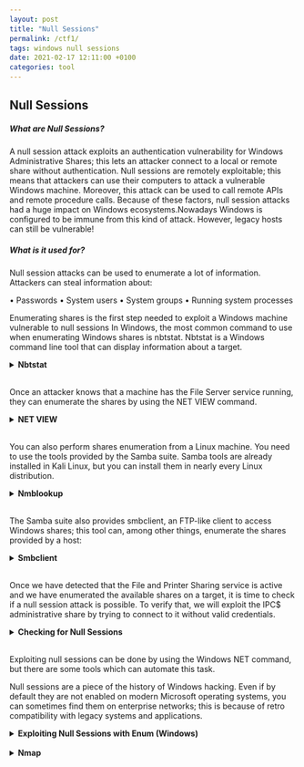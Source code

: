 ```yaml
---
layout: post
title: "Null Sessions"
permalink: /ctf1/
tags: windows null sessions
date: 2021-02-17 12:11:00 +0100
categories: tool
---
```


## Null Sessions

##### What are Null Sessions?

A null session attack exploits an authentication vulnerability for Windows Administrative Shares; this lets an attacker connect to a local or remote share without authentication.
Null sessions are remotely exploitable; this means that attackers can use their computers to attack a vulnerable Windows machine. Moreover, this attack can be used to call remote APIs and remote procedure calls. Because of these factors, null session attacks had a huge impact on Windows ecosystems.Nowadays Windows is configured to be immune from this kind of attack. However, legacy hosts can still be vulnerable!
<br/>
##### What is it used for?

Null session attacks can be used to enumerate a lot of information. Attackers can steal information about:
  
• Passwords
• System users
• System groups
• Running system processes
<br/>

Enumerating shares is the first step needed to exploit a Windows machine vulnerable to null sessions
In Windows, the most common command to use when enumerating Windows shares is nbtstat. 
Nbtstat is a Windows command line tool that can display information about a target.

<details> 
  <summary> <b>Nbtstat</b> </summary>

You can check how to use it by passing it the /? parameter:
<br/>
<img src="/assets/images/pts_labs/null_sessions/1.png" height="100%" width="100%">

The most common use of nbtstat is ```bash nbtstat –A <IP> ``` that displays information about a target.
<br/>
<img src="/assets/images/pts_labs/null_sessions/2.png" height="40%" width="40%">
<br/>

Let's analyze the command output.

The first line of the table tells us that the name of the machine running at 10.130.40.80 is   "ELS-WINXP".
The record type <00> tells us that ELS-WINXP is a workstation.
The type "UNIQUE" tells us that this computer must have only one IP address assigned.

This line contains the workgroup or the domain the computer is joined to:
<br/>
<img src="/assets/images/pts_labs/null_sessions/3.png" height="60%" width="60%">
<br/>
And this is the most interesting line of the table! The type <20> records tell us that the file sharing service is up and running on the machine; this means we can try to get some more information about it.
<br/>
<img src="/assets/images/pts_labs/null_sessions/4.png" height="60%" width="60%">
</details>
<br/>

Once an attacker knows that a machine has the File Server service running, they can enumerate the shares by using the NET VIEW command.  

<details> 
  <summary> <b>NET VIEW</b> </summary>


You can use the command by typing:

```bash
> NET VIEW <target IP>
```

We can use it on the previous target: (the type <20> tells us that file sharing is up and running: see nbtstat -A <IP> )
<br/>
<img src="/assets/images/pts_labs/null_sessions/5.png" height="70%" width="70%">
<br/>
This machine is sharing a directory; the share name is eLS.
Another directory on the share is WIA_RIS_SHARE.
<br/>
<img src="/assets/images/pts_labs/null_sessions/6netview.png" height="50%" width="50%">
</details>
<br/>

You can also perform shares enumeration from a Linux machine. You need to use the tools provided by the Samba suite. Samba tools are already installed in Kali Linux, but you can install them in nearly every Linux distribution.
<details> 
  <summary> <b>Nmblookup</b> </summary>
  

To perform the same operations of nbtstat, you can use nmblookup with the same command line switch:

```bash
# nmblookup –A <target ip address>
```
<br/>

As usual, you can check how nmblookup works by using the manual or the brief help:

```bash
# nmblookup --help
```

Here are the results we get from running nmblookupon the same target machine. We get the same results:
<br/>
<img src="/assets/images/pts_labs/null_sessions/7nmblookup.png" height="70%" width="70%">
</details>
<br/>

The Samba suite also provides smbclient, an FTP-like client to access Windows shares; this tool can, among other things, enumerate the shares provided by a host:
<details> 
  <summary> <b>Smbclient</b> </summary>
<br/>
<img src="/assets/images/pts_labs/null_sessions/8smbclient.png" height="70%" width="70%">
<br/>
The previous command line uses the following options:
• -L allows you to look at what services are available on a target
• With //<IP Address> you have to prepend two slashes to the target IP address
• -N forces the tool to not ask for a password.

Smbclient can not only detect the very same shares detected by NET VIEW...
<br/>
<img src="/assets/images/pts_labs/null_sessions/9smbclient.png" height="70%" width="70%">
<br/>

...but it also displays administrative shares that are hidden when using Windows standard tools.
<br/>
<img src="/assets/images/pts_labs/null_sessions/10smbclient.png" height="70%" width="70%">
</details>
<br/>

Once we have detected that the File and Printer Sharing service is active and we have enumerated the available shares on a target, it is time to check if a null session attack is possible. To verify that, we will exploit the IPC$ administrative share by trying to connect to it without valid credentials.
<details> 
  <summary> <b>Checking for Null Sessions</b> </summary>

To verify that, we will exploit the IPC$ administrative share by trying to connect to it without valid credentials.

To connect, you have to type the following command in a Windows shell:

```bash
> NET USE \\<target IP address>\IPC$ '' /u:''
```

This tells Windows to connect to the IPC$ share by using an empty password and an empty username!

Let's try the command on our target:

<br/>
<img src="/assets/images/pts_labs/null_sessions/checking11.png" height="50%" width="50%">
<br/>


The previous command establishes a connection to the IPC$ administrative share without specifying a user; this is possible because our target host is vulnerable to null session attacks. This test only works with the IPC$. For example, it does not work with C$:
  
Example:
<br/>
<img src="/assets/images/pts_labs/null_sessions/checking12.png" height="60%" width="60%">
<br/>
You can also perform the very same checks by using smbclient:
<br/>
<img src="/assets/images/pts_labs/null_sessions/checking13.png" height="70%" width="70%">
</details>
<br/>



Exploiting null sessions can be done by using the Windows NET command, but there are some tools which can automate this task.

Null sessions are a piece of the history of Windows hacking. Even if by default they are not enabled on modern Microsoft operating systems, you can sometimes find them on enterprise networks; this is because of retro compatibility with legacy systems and applications.


<details> 
  <summary> <b>Exploiting Null Sessions with Enum (Windows)</b> </summary>

**_Enum_** is a command line utility that can retrieve information from a system vulnerable to null session attacks. You can install it just by extracting it and running it from the Windows command prompt.

The -S parameter lets you enumerate the shares of a machine:

<br/>
<img src="/assets/images/pts_labs/null_sessions/14enum.png" height="70%" width="70%">
<br/>

Note that it enumerates administrative shares too.

-U enumerates the users:
<br/>
<img src="/assets/images/pts_labs/null_sessions/15enum.png" height="70%" width="70%">
<br/>
This machine has five user accounts.

If you need to mount a network authentication attack, you can check the password policy by using the  -P parameter:
<br/>
<img src="/assets/images/pts_labs/null_sessions/16enum.png" height="70%" width="70%">
<br/>


Checking password policies before running an authentication attack lets you fine-tune an attack tool to:

• Prevent accounts locking
• Prevent false positives
• Choose your dictionary or your bruteforcer configuration

Example:
Knowing the minimum and maximum length of a password helps you save time while bruteforcing a password.
</details>
<br/>

<details> 
  <summary> <b>Nmap</b> </summary>

<details> 
  <summary> <b>Winfo (Windows)</b> </summary>
Winfo is another command line utility you can use to automate null session exploitation. To use it, you just need to specify the target IP address and use the -n command line switch to tell the tool to use null sessions.

```bash
> winfo 10.130.40.80 -n
```
</details>
<br/>

<details> 
  <summary> <b>Enum4linux</b> </summary>
A penetration tester can also exploit null sessions by using enum4linux, a PERL script that can perform the same operations of enum and Winfo. 

It has the same command line options of the original enum tool; moreover, it supplies some other features.

By default, it performs:

• User enumeration
• Share enumeration
• Group and member enumeration
• Password policy extraction
• OS information detection
• A nmblookup run
• Printer information extraction

You can check its options by just calling > enum4linux on the command line.

Example:
```bash
> nmap -sS -p 135,139,445 192.168.102.0-255
```
-->192.168.102.151 has all 3 ports open

```bash
> enum4linux -n 192.168.102.151
```  
→ the <20> flag means the user has open shares

To test this agains null session checking for password policy:

```bash
> enum4linux -P 192.168.102.151
```
-S to enumerate remote machines:

```bash
> enum4linux -S 192.168.102.151
```

to brute force directories:

```bash
> enum4linux -s /usr/share/enum4linux/share-list.txt 192.168.102.151
```

run all commands in a single promt:

```bash
> enum4linux -a 192.168.102.151
```

</details>
<br/>


<details> 
  <summary> <b>Workflow Example</b> </summary>

<H4> 1. Find a Target in the Network</H4>

Verify the remote network:

```bash
$ ifconfig
```

Discover alive hosts on target network:

```bash
$ nmap -sn 192.168.99.0/24
```


<H4> 2. Check for Null Session</H4>

```bash
$ enum4linux -n 192.168.99.162
```

→ watch out for an active File Server Service and that the string <20> appears in the list.


<H4> 3. Exploit Null Session</H4>

Gather information

```bash
$ enum4linux -a 192.168.99.162
```

Use Smbclient to navigate the target machine.

```bash
$ smbclient -L DOMAIN -I 192.168.99.162 -N -U “”

[...]

 smb: \> ls 
 smb: \> exit
```
</details>
<br/>
